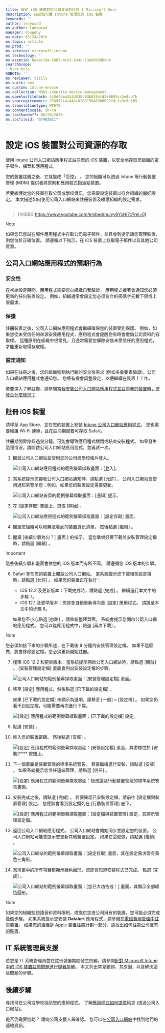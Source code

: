 ```yaml
---
title: 設定 iOS 裝置對您公司資源的存取 | Microsoft Docs
description: 描述如何讓 Intune 管理您的 iOS 裝置
keywords: ''
author: lenewsad
ms.author: lanewsad
manager: dougeby
ms.date: 05/24/2019
ms.topic: article
ms.prod: ''
ms.service: microsoft-intune
ms.technology: ''
ms.assetid: 6eeec7aa-1b07-4ce3-894c-13e09b89bdd4
searchScope:
- User help
ROBOTS: ''
ms.reviewer: tisilv
ms.suite: ems
ms.custom: intune-enduser
ms.collection: M365-identity-device-management
ms.openlocfilehash: 4c8dfdea552d035c036828bfd2e6695cc5e4cb7b
ms.sourcegitcommit: 256952cac44bc6289156489b6622fdc1a3c9c889
ms.translationtype: MTE75
ms.contentlocale: zh-TW
ms.lasthandoff: 06/26/2019
ms.locfileid: "67402811"
---
```

# <a name="set-up-ios-device-access-to-your-company-resources"></a>設定 iOS 裝置對公司資源的存取  

使用 Intune 公司入口網站應用程式註冊您的 iOS 裝置，以安全地存取您組織的電子郵件、檔案和應用程式。

您的裝置註冊之後，它就變成「受控」  。 您的組織可以透過 Intune 等行動裝置管理 (MDM) 提供者將原則和應用程式指派給裝置。  

若要維護從您的裝置存取公司或學校資訊，您需要設定裝置以符合組織的偏好設定。 本文描述如何使用公司入口網站來註冊裝置及維護組織的設定需求。  
</br>
> [!VIDEO https://www.youtube.com/embed/mJyv6YcHi7c?rel=0]

> [!NOTE]
> 如果您已嘗試在郵件應用程式中存取公司電子郵件，並且收到提示讓您管理裝置，則您位於正確位置。 請遵循以下指示，在 iOS 裝置上存取電子郵件以及其他公司資源。  

## <a name="what-to-expect-from-the-company-portal-app"></a>公司入口網站應用程式的預期行為  

### <a name="security"></a>安全性  
在初始設定期間，應用程式需要您向組織自我驗證。 應用程式接著會通知您必須更新的任何裝置設定。 例如，組織通常會設定您必須符合的密碼字元數下限或上限需求。

### <a name="protection"></a>保護  
註冊裝置之後，公司入口網站應用程式會繼續確保您的裝置受到保護。 例如，如果您從未受信任的來源安裝應用程式，應用程式會提醒您有時會撤銷公司資料的存取權。 這種原則在組織中很常見，且通常需要您解除安裝未受信任的應用程式，才能重新取得存取權。  

### <a name="setting-notifications"></a>設定通知  
如果在註冊之後，您的組織強制執行新的安全性需求 (例如多重要素驗證)，公司入口網站應用程式會通知您。 您將有機會調整設定，以便繼續在裝置上工作。  

若要深入了解註冊，請參閱[當我安裝公司入口網站應用程式並註冊我的裝置時，會發生什麼情況？](https://docs.microsoft.com//intune-user-help/what-happens-if-you-install-the-company-portal-app-and-enroll-your-device-in-intune-ios)  

## <a name="enroll-your-ios-device"></a>註冊 iOS 裝置  

請移至 App Store，並在您的裝置上安裝 [Intune 公司入口網站應用程式](install-and-sign-in-to-the-intune-company-portal-app-ios.md)。 您也需要維護 Wi-Fi 連線，且在註冊期間要可存取 Safari。 

註冊期間暫停超過幾分鐘，可能會導致應用程式關閉或結束安裝程式。 如果發生這種情況，請開啟公司入口網站應用程式，並再試一次。  

1. 開啟公司入口網站並使用您的公司或學校帳戶登入。 

    ![公司入口網站應用程式的範例螢幕擷取畫面：[登入]。](./media/ios-01-cp-enroll-1904.PNG)  

2. 當系統提示您接收公司入口網站通知時，請點選 [允許]  。 公司入口網站會使用通知來警示您；例如，如果您的裝置設定需要更新。 

    ![公司入口網站首頁的範例螢幕擷取畫面：[通知] 提示。](./media/ios-02-cp-enroll-1904.PNG)  

3. 在 [設定存取]  畫面上，選取 [開始]  。  

     ![公司入口網站應用程式的範例螢幕擷取畫面：[設定存取] 畫面。](./media/ios-03-cp-enroll-1904.PNG)  

4. 閱讀您組織可以和無法看到的裝置資訊清單。 然後點選 [繼續]  。  

5. 閱讀 [後續步驟為何？]  畫面上的指示。 當您準備好要下載並安裝管理設定檔時，請點選 [繼續]  。  

 > [!IMPORTANT]
> 這些後續步驟和畫面會依您的 iOS 版本而有所不同。 請遵循您 iOS 版本的步驟。 

6. Safari 會在您的裝置上開啟公司入口網站。 當系統提示您下載組態設定檔時，請點選 [允許]  。 如果您的裝置正在執行：  
    * iOS 12.2 及更新版本：下載完成時，請點選 [完成]  。 繼續進行本文中的步驟 7。
    * iOS 12.1 及更早版本：您將會自動重新導向至 [設定] 應用程式。 請跳至本文中的步驟 8。  
 
    如果您不小心點選 [忽略]  ，請重新整理頁面。 系統會提示您開啟公司入口網站應用程式。 您可以從應用程式中，點選 [再次下載]  。

  > [!NOTE]
  > 您必須如接下來的步驟所述，在下載後 8 分鐘內安裝管理設定檔。 如果不這麼做，將會移除設定檔，您必須重新開始註冊。  

7. 僅限 iOS 12.2 和更新版本：當系統提示開啟公司入口網站時，請點選 [開啟]  。 [安裝管理設定檔]  畫面會列出安裝設定檔的步驟。

    ![公司入口網站的範例螢幕擷取畫面：[安裝管理設定檔] 畫面。](./media/ios-07-cp-enroll-1904.PNG)  

8. 移至 [設定] 應用程式，然後點選 [已下載的設定檔]  。  

    如果 [已下載的設定檔]  未顯示為選項，請移至 [一般]   > [設定檔]  。 如果您仍看不到設定檔，可能需要再次進行下載。  

    ![[設定] 應用程式的範例螢幕擷取畫面：[已下載的設定檔] 設定。](./media/ios-1904-settings-badge.PNG)  

9. 點選 [安裝]  。  
    
10. 輸入您的裝置密碼。 然後點選 [安裝]  。    

    ![[設定] 應用程式的範例螢幕擷取畫面：[安裝設定檔] 畫面，其游標位於 [安裝]**** 按鈕上。](./media/ios-10-cp-enroll-1904.PNG)  


11. 下一個畫面是裝置管理的標準系統警告。 若要繼續進行安裝，請點選 [安裝]  。 如果系統提示您信任遠端管理，請點選 [信任]  。  

    ![[設定] 應用程式的範例螢幕擷取畫面：根憑證及行動裝置管理的標準系統警告畫面。](./media/ios-11-cp-enroll-1904.PNG)  

12. 安裝完成之後，請點選 [完成]  。 若要確認已安裝設定檔，請前往 [設定檔與裝置管理]  設定。 您應該會看到設定檔列在 [行動裝置管理]  底下。   

    ![[設定] 應用程式的範例螢幕擷取畫面：[設定檔與裝置管理] 設定，其顯示管理設定檔。](./media/ios-12-cp-enroll-1904.PNG)  

13. 返回公司入口網站應用程式。 公司入口網站會開始同步並設定您的裝置。 公司入口網站可能會提示您更新其他裝置設定。 如果它這麼做，請點選 [繼續]  。  

    ![公司入口網站的範例螢幕擷取畫面：[設定存取] 畫面，其在設定需求旁有黃色三角形。](./media/ios-13-cp-enroll-1904.PNG)  

14. 當清單中的所有項目都顯示綠色圓形，您即會知道安裝程式已完成。 點選 [完成]  。   
    
    ![公司入口網站的範例螢幕擷取畫面：[您已大功告成！] 畫面，其顯示全部綠色圓形。](./media/ios-14-cp-enroll-1904.PNG)  

> [!Note]
> 如果您的組織監視語音和資料限制，或提供您由公司擁有的裝置，您可能必須完成幾個步驟。 如果系統提示您安裝 **Datalert** 應用程式，請參閱[在電信費用管理中註冊裝置](enroll-your-device-with-telecom-expense-management-ios.md)。 如果您的組織是 Apple 裝置註冊計劃一部分，請找出[如何註冊公司擁有的裝置](enroll-your-device-dep-ios.md)。  

## <a name="it-administrator-support"></a>IT 系統管理員支援  
若您是 IT 系統管理員並在註冊裝置期間發生問題，請參閱[針對 Microsoft Intune 中的 iOS 裝置註冊問題進行疑難排解](https://support.microsoft.com/en-us/help/4039809)。 本文列出常見錯誤、其原因，以及解決這些問題的步驟。  

## <a name="next-steps"></a>後續步驟  
尋找可在公司或學校協助您的應用程式。 了解[應用程式如何提供](use-managed-apps-on-your-device-ios.md)給您 (透過公司入口網站)。  

是否仍需要協助？ 請向公司支援人員確認。 您可以在[公司入口網站](https://go.microsoft.com/fwlink/?linkid=2010980)中找到他們的連絡資訊。  
